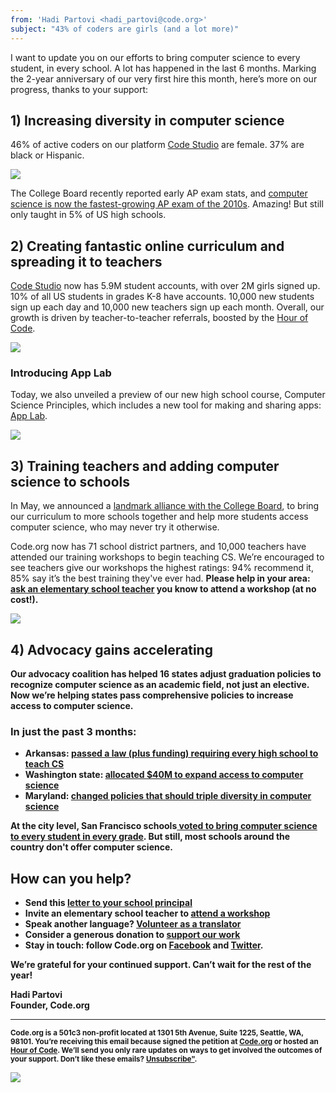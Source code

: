 ```yaml
---
from: 'Hadi Partovi <hadi_partovi@code.org>'
subject: "43% of coders are girls (and a lot more)"
---
```


<p>
I want to update you on our efforts to bring computer science to every student, in every school. A lot has happened in the last 6 months. Marking the 2-year anniversary of our very first hire this month, here’s more on our progress, thanks to your support:
</p>
<h2>
1) Increasing diversity in computer science</h2>
<p>
46% of active coders on our platform <a href="https://studio.code.org/">Code Studio</a> are female. 37% are black or Hispanic.</p>
<img src="https://code.org/images/infographics/fit-350/diversity-courses.png">
<p>
The College Board recently reported early AP exam stats, and <a href="http://blog.code.org/post/123032125688/apcs-2015">computer science is now the fastest-growing AP exam of the 2010s</a>. Amazing! But still only taught in 5% of US high schools.
</p>
<h2>
2) Creating fantastic online curriculum and spreading it to teachers</h2>
<p>
<a href="http://studio.code.org/">Code Studio</a> now has 5.9M student accounts, with over 2M girls signed up. 10% of all US students in grades K-8 have accounts. 10,000 new students sign up each day and 10,000 new teachers sign up each month. Overall, our growth is driven by teacher-to-teacher referrals, boosted by the <a href="http://hourofcode.com/">Hour of Code</a>.
</p>
<img src="https://code.org/images/email/fit-350/student-accounts.png">
<p>
<h3>Introducing App Lab</h3></p>
<p>
Today, we also unveiled a preview of our new high school course, Computer Science Principles, which includes a new tool for making and sharing apps: <a href="http://code.org/applab">App Lab</a>.<br>
</p>
<img src="https://code.org/images/email/fit-350/applab.png">
<h2>3) Training teachers and adding computer science to schools</h2>
<p>
In May, we announced a <a href="https://code.org/college-board">landmark alliance with the College Board</a>, to bring our curriculum to more schools together and help more students access computer science, who may never try it otherwise.
</p>
<p>
Code.org now has 71 school district partners, and 10,000 teachers have attended our training workshops to begin teaching CS. We’re encouraged to see teachers give our workshops the highest ratings: 94% recommend it, 85% say it’s the best training they've ever had. <b>Please help in your area: <a href="http://code.org/k5">ask an elementary school teacher</a> you know to attend a workshop (at no cost!).
</p>
<img src="https://code.org/images/email/fit-350/workshop-map.png">
<h2>
4) Advocacy gains accelerating
</h2>
<p>
Our advocacy coalition has helped 16 states adjust graduation policies to recognize computer science as an academic field, not just an elective. Now we’re helping states pass comprehensive policies to increase access to computer science.</p>
<p>
<h3>In just the past 3 months:
</h3>
</p>
<ul>
<li>
<b>Arkansas:</b>&nbsp;<a href="http://www.wired.com/2015/03/arkansas-computer-science/">passed a law (plus funding) requiring every high school to teach CS</a></li>
<li><b>Washington state:&nbsp;</b><a href="http://blog.code.org/post/122951279913/wa-budget">allocated $40M to expand access to computer science</a></li>
<li><b>Maryland:</b>&nbsp;<a href="http://blog.code.org/post/121123281798/md">changed policies that should triple diversity in computer science</a></li>
</ul>
<p>
At the city level, <b>San Francisco schools</b><a href="http://www.sfusd.edu/en/news/current-news/2015-news-archive/06/board-approves-plans-to-expand-computer-science-curriculum-to-all-grades.html"> voted to bring computer science to every student in every grade</a>. But still, most schools around the country don't offer computer science.</p>
<h2>How can you help?</h2>
<ul>
<li>
Send this <a href="https://code.org/promote/letter">letter to your school principal</a>
</li>
<li>
Invite an elementary school teacher to <a href="http://code.org/k5">attend a workshop</a>
</li>
<li>
Speak another language? <a href="http://code.org/translate">Volunteer as a translator</a>
</li>
<li>
Consider a generous donation to <a href="http://code.org/donate">support our work</a>
</li>
<li>
Stay in touch: follow Code.org on <a href="https://www.facebook.com/Code.org">Facebook</a> and <a href="https://twitter.com/intent/follow?original_referer=https%3A%2F%2Fcode.org%2Fabout&screen_name=codeorg&tw_p=followbutton">Twitter</a>.
</li>
</ul>
<p>
We’re grateful for your continued support. Can’t wait for the rest of the year!
</p>
<p>
<p>
    Hadi Partovi<br />
    Founder, Code.org
    </p>
<p>
<hr/>
<small>
Code.org is a 501c3 non-profit located at 1301 5th Avenue, Suite 1225, Seattle, WA, 98101. You’re receiving this email because signed the petition at <a href="https://code.org/">Code.org</a> or hosted an <a href="https://hourofcode.com/">Hour of Code</a>. We’ll send you only rare updates on ways to get involved the outcomes of your support. Don’t like these emails? <a href="<%= unsubscribe_link %>">Unsubscribe"</a>.
</small></p>

![](<%= tracking_pixel %>)
